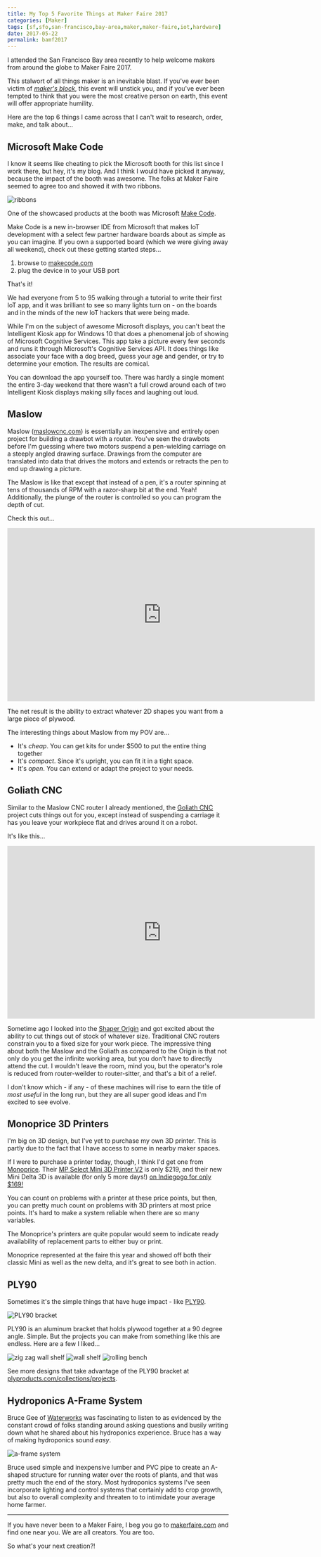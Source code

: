 ```yaml
---
title: My Top 5 Favorite Things at Maker Faire 2017
categories: [Maker]
tags: [sf,sfo,san-francisco,bay-area,maker,maker-faire,iot,hardware]
date: 2017-05-22
permalink: bamf2017
---
```


I attended the San Francisco Bay area recently to help welcome makers from around the globe to Maker Faire 2017.

This stalwort of all things maker is an inevitable blast. If you've ever been victim of [_maker's block_](http://www.urbandictionary.com/define.php?term=Maker%27s%20Block), this event will unstick you, and if you've ever been tempted to think that you were the most creative person on earth, this event will offer appropriate humility.

Here are the top 6 things I came across that I can't wait to research, order, make, and talk about...

## Microsoft Make Code
I know it seems like cheating to pick the Microsoft booth for this list since I work there, but hey, it's my blog. And I think I would have picked it anyway, because the impact of the booth was awesome. The folks at Maker Faire seemed to agree too and showed it with two ribbons.

![ribbons](../files/bamf2017_01.jpg)

One of the showcased products at the booth was Microsoft [Make Code](http://makecode.com).

Make Code is a new in-browser IDE from Microsoft that makes IoT development with a select few partner hardware boards about as simple as you can imagine. If you own a supported board (which we were giving away all weekend), check out these getting started steps...

1. browse to [makecode.com](http://makecode.com)
1. plug the device in to your USB port

That's it!

We had everyone from 5 to 95 walking through a tutorial to write their first IoT app, and it was brilliant to see so many lights turn on - on the boards and in the minds of the new IoT hackers that were being made.

While I'm on the subject of awesome Microsoft displays, you can't beat the Intelligent Kiosk app for Windows 10 that does a phenomenal job of showing of Microsoft Cognitive Services. This app take a picture every few seconds and runs it through Microsoft's Cognitive Services API. It does things like associate your face with a dog breed, guess your age and gender, or try to determine your emotion. The results are comical.

You can download the app yourself too. There was hardly a single moment the entire 3-day weekend that there wasn't a full crowd around each of two Intelligent Kiosk displays making silly faces and laughing out loud.

## Maslow
Maslow ([maslowcnc.com](http://www.maslowcnc.com/)) is essentially an inexpensive and entirely open project for building a drawbot with a router. You've seen the drawbots before I'm guessing where two motors suspend a pen-wielding carriage on a steeply angled drawing surface. Drawings from the computer are translated into data that drives the motors and extends or retracts the pen to end up drawing a picture.

The Maslow is like that except that instead of a pen, it's a router spinning at tens of thousands of RPM with a razor-sharp bit at the end. Yeah! Additionally, the plunge of the router is controlled so you can program the depth of cut.

Check this out...

<iframe width="700" height="394" src="https://www.youtube.com/embed/Q-KCZoxvzcQ" frameborder="0" allowfullscreen></iframe>

The net result is the ability to extract whatever 2D shapes you want from a large piece of plywood.

The interesting things about Maslow from my POV are...

* It's _cheap_. You can get kits for under $500 to put the entire thing together
* It's _compact_. Since it's upright, you can fit it in a tight space.
* It's _open_. You can extend or adapt the project to your needs.

## Goliath CNC
Similar to the Maslow CNC router I already mentioned, the  [Goliath CNC](https://www.facebook.com/goliathcnc/) project cuts things out for you, except instead of suspending a carriage it has you leave your workpiece flat and drives around it on a robot.

It's like this...
<iframe width="700" height="393" src="https://www.youtube.com/embed/ziOvO4VgCxc" frameborder="0" allowfullscreen></iframe>

Sometime ago I looked into the [Shaper Origin](https://shapertools.com/) and got excited about the ability to cut things out of stock of whatever size. Traditional CNC routers constrain you to a fixed size for your work piece. The impressive thing about both the Maslow and the Goliath as compared to the Origin is that not only do you get the infinite working area, but you don't have to directly attend the cut. I wouldn't leave the room, mind you, but the operator's role is reduced from router-weilder to router-sitter, and that's a bit of a relief.

I don't know which - if any - of these machines will rise to earn the title of _most useful_ in the long run, but they are all super good ideas and I'm excited to see evolve.

## Monoprice 3D Printers
I'm big on 3D design, but I've yet to purchase my own 3D printer. This is partly due to the fact that I have access to some in nearby maker spaces.

If I were to purchase a printer today, though, I think I'd get one from [Monoprice](http://monoprice.com). Their [MP Select Mini 3D Printer V2](https://www.monoprice.com/product?c_id=107&cp_id=10724&cs_id=1072403&p_id=21711&seq=1&format=2) is only $219, and their new Mini Delta 3D is available (for only 5 more days!) [on Indiegogo for only $169!](https://www.indiegogo.com/projects/monoprice-mini-delta-affordable-starter-3d-printer#/)

You can count on problems with a printer at these price points, but then, you can pretty much count on problems with 3D printers at most price points. It's hard to make a system reliable when there are so many variables.

The Monoprice's printers are quite popular would seem to indicate ready availability of replacement parts to either buy or print.

Monoprice represented at the faire this year and showed off both their classic Mini as well as the new delta, and it's great to see both in action.

## PLY90
Sometimes it's the simple things that have huge impact - like [PLY90](http://www.plyproducts.com/pages/ply90).

![PLY90 bracket](../files/bamf2017_02.jpg)

PLY90 is an aluminum bracket that holds plywood together at a 90 degree angle. Simple. But the projects you can make from something like this are endless. Here are a few I liked...

![zig zag wall shelf](../files/bamf2017_03.jpg)
![wall shelf](../files/bamf2017_04.jpg)
![rolling bench](../files/bamf2017_05.jpg)

See more designs that take advantage of the PLY90 bracket at [plyproducts.com/collections/projects](https://www.plyproducts.com/collections/projects).

## Hydroponics A-Frame System
Bruce Gee of [Waterworks](http://waterworks-hydro.com/) was fascinating to listen to as evidenced by the constant crowd of folks standing around asking questions and busily writing down what he shared about his hydroponics experience. Bruce has a way of making hydroponics sound _easy_.

![a-frame system](../files/bamf2017_06.jpg)

Bruce used simple and inexpensive lumber and PVC pipe to create an A-shaped structure for running water over the roots of plants, and that was pretty much the end of the story. Most hydroponics systems I've seen incorporate lighting and control systems that certainly add to crop growth, but also to overall complexity and threaten to to intimidate your average home farmer.

***

If you have never been to a Maker Faire, I beg you go to [makerfaire.com](http://makerfaire.com) and find one near you. We are all creators. You are too. 

So what's your next creation?!